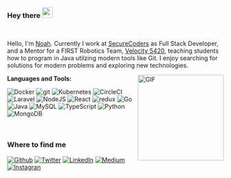 ### Hey there <img src="https://media.giphy.com/media/hvRJCLFzcasrR4ia7z/giphy.gif" width="25px">

<br />

Hello, I'm [Noah](https://nhalstead.me/). Currently I work at [SecureCoders](https://securecoders.com) as Full Stack Developer, and a Mentor for a FIRST Robotics Team, [Velocity 5420](https://www.sjrobotics.com/velocity/), teaching students how to program in Java utilzing modern tools like Git. I enjoy searching for solutions for modern problems and exploring new technologies.

<img align="right" alt="GIF" src="https://github-readme-stats.vercel.app/api/top-langs/?username=nhalstead&layout=compact&theme=gotham" height="200" />

**Languages and Tools:**

<p>
	<img alt="Docker" src="https://img.shields.io/badge/-Docker-46a2f1?style=flat-square&logo=docker&logoColor=white" />
	<img alt="git" src="https://img.shields.io/badge/-Git-F05032?style=flat-square&logo=git&logoColor=white" />
	<img alt="Kubernetes" src="https://img.shields.io/badge/kubernetes-%23326ce5.svg?&style=flat-square&logo=kubernetes&logoColor=white"/>
	<img alt="CircleCI" src="https://img.shields.io/badge/-CircleCI-343434?style=flat-square&logo=circleci&logoColor=white" />
	<img alt="Laravel" src="https://img.shields.io/badge/-Laravel-dd4b13?style=flat-square&logo=laravel&logoColor=white" />
	<img alt="NodeJS" src="https://img.shields.io/badge/-NodeJS-43853d?style=flat-square&logo=Node.js&logoColor=white" />
	<img alt="React" src="https://img.shields.io/badge/-React-45b8d8?style=flat-square&logo=react&logoColor=white" />
	<img alt="redux" src="https://img.shields.io/badge/-Redux-764ABC?style=flat-square&logo=redux&logoColor=white" />
	<img alt="Go" src="https://img.shields.io/badge/-Go-00ADD8?style=flat-square&logo=go&logoColor=white" />
	<img alt="Java" src="https://img.shields.io/badge/-Java-34728a?style=flat-square&logo=Java&logoColor=white" />
	<img alt="MySQL" src="https://img.shields.io/badge/-MySQL-00758F?style=flat-square&logo=mysql&logoColor=white" />
	<img alt="TypeScript" src="https://img.shields.io/badge/-TypeScript-007ACC?style=flat-square&logo=typescript&logoColor=white" />
	<img alt="Python" src="https://img.shields.io/badge/-Python-3672a6?style=flat-square&logo=python&logoColor=white" />
	<img alt="MongoDB" src="https://img.shields.io/badge/-MongoDB-13aa52?style=flat-square&logo=mongodb&logoColor=white" />
</p>

<br />

<h3>Where to find me</h3>
<p>
	<a href="https://github.com/nhalstead" target="_blank"><img alt="Github" src="https://img.shields.io/badge/GitHub-%2312100E.svg?&style=for-the-badge&logo=Github&logoColor=white" /></a>
	<a href="https://twitter.com/n_halstead3" target="_blank"><img alt="Twitter" src="https://img.shields.io/badge/twitter-%231DA1F2.svg?&style=for-the-badge&logo=twitter&logoColor=white" /></a>
	<a href="https://www.linkedin.com/in/noahhalstead" target="_blank"><img alt="LinkedIn" src="https://img.shields.io/badge/linkedin-%230077B5.svg?&style=for-the-badge&logo=linkedin&logoColor=white" /></a>
	<a href="https://medium.com/@nhalstead" target="_blank"><img alt="Medium" src="https://img.shields.io/badge/medium-%2312100E.svg?&style=for-the-badge&logo=medium&logoColor=white" /></a>
	<a href="https://instagram.com/noah0h" target="_blank"><img alt="Instagran" src="https://img.shields.io/badge/instagram-E4405F.svg?&style=for-the-badge&logo=instagram&logoColor=white" /></a>
</p>

